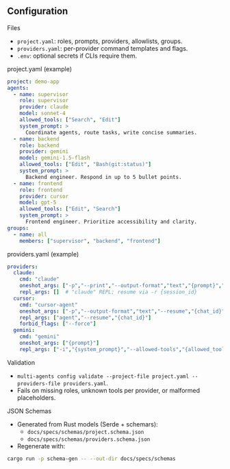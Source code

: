 ## Configuration

Files
- `project.yaml`: roles, prompts, providers, allowlists, groups.
- `providers.yaml`: per-provider command templates and flags.
- `.env`: optional secrets if CLIs require them.

project.yaml (example)
```yaml
project: demo-app
agents:
  - name: supervisor
    role: supervisor
    provider: claude
    model: sonnet-4
    allowed_tools: ["Search", "Edit"]
    system_prompt: >
      Coordinate agents, route tasks, write concise summaries.
  - name: backend
    role: backend
    provider: gemini
    model: gemini-1.5-flash
    allowed_tools: ["Edit", "Bash(git:status)"]
    system_prompt: >
      Backend engineer. Respond in up to 5 bullet points.
  - name: frontend
    role: frontend
    provider: cursor
    model: gpt-5
    allowed_tools: ["Edit", "Search"]
    system_prompt: >
      Frontend engineer. Prioritize accessibility and clarity.
groups:
  - name: all
    members: ["supervisor", "backend", "frontend"]
```

providers.yaml (example)
```yaml
providers:
  claude:
    cmd: "claude"
    oneshot_args: ["-p","--print","--output-format","text","{prompt}","--session-id","{session_id}","--allowed-tools","{allowed_tools}","--permission-mode","plan"]
    repl_args: []  # "claude" REPL; resume via -r {session_id}
  cursor:
    cmd: "cursor-agent"
    oneshot_args: ["-p","--output-format","text","--resume","{chat_id}","{prompt}"]
    repl_args: ["agent","--resume","{chat_id}"]
    forbid_flags: ["--force"]
  gemini:
    cmd: "gemini"
    oneshot_args: ["{prompt}"]
    repl_args: ["-i","{system_prompt}","--allowed-tools","{allowed_tools}"]
```

Validation
- `multi-agents config validate --project-file project.yaml --providers-file providers.yaml`.
- Fails on missing roles, unknown tools per provider, or malformed placeholders.

JSON Schemas
- Generated from Rust models (Serde + schemars):
  - `docs/specs/schemas/project.schema.json`
  - `docs/specs/schemas/providers.schema.json`
- Regenerate with:
```bash
cargo run -p schema-gen -- --out-dir docs/specs/schemas
```
